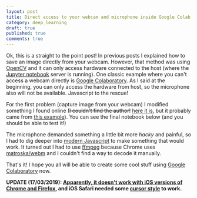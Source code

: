 ```yaml
---
layout: post
title: Direct access to your webcam and microphone inside Google Colab notebook
category: deep_learning
draft: true
published: true
comments: true
---
```


Ok, this is a straight to the point post! In previous posts I explained how to save an image directly from your webcam. However, that method was using [OpenCV](https://opencv.org/) and it can only access hardware connected to the host (where the [Jupyter notebook](https://jupyter.org/) server is running). One classic example where you can't access a webcam directly is [Google Colaboratory](https://colab.research.google.com/). As I said at the beginning, you can only access the hardware from host, so the microphone also will not be available. Javascript to the rescue!
<!--more-->
For the first problem (capture image from your webcam) I modified something I found online (~~I couldn't find the author!~~ [here it is](https://colab.research.google.com/drive/1tbAeRge6KKgCYdC6ihDrsl80aRYoVOMa), but it probably came from [this example](https://colab.research.google.com/notebooks/snippets/advanced_outputs.ipynb#scrollTo=2viqYx97hPMi)). You can see the final notebook below (and you should be able to test it!)

<script src="https://gist.github.com/ricardodeazambuja/058f4c242fe67ec2d86ca2596b0905ad.js"></script>


The microphone demanded something a little bit more *hacky* and painful, so I had to dig deeper into [modern Javascript](https://developers.google.com/web/fundamentals/primers/promises) to make something that would work. It turned out I had to use [ffmpeg](https://www.ffmpeg.org/) because Chrome uses [matroska/webm](https://www.matroska.org/news/webm-matroska.html) and I couldn't find a way to decode it manually.

<script src="https://gist.github.com/ricardodeazambuja/03ac98c31e87caf284f7b06286ebf7fd.js"></script>

That's it! I hope you all will be able to create some cool stuff using [Google Colaboratory](https://colab.research.google.com/) now.


**UPDATE (17/03/2019): [Apparently, it doesn't work with iOS versions of Chrome and Firefox](https://stackoverflow.com/questions/51501642/chrome-and-firefox-are-not-able-to-access-iphone-camera), and iOS Safari needed some [cursor style](https://stackoverflow.com/a/16006333) to work.**
